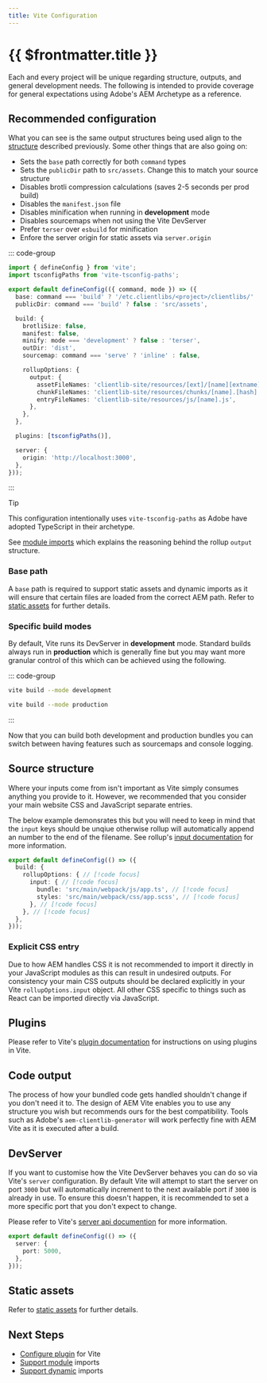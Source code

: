 ```yaml
---
title: Vite Configuration
---
```


# {{ $frontmatter.title }}

Each and every project will be unique regarding structure, outputs, and general development needs. The following is intended to provide coverage for general expectations using Adobe's AEM Archetype as a reference.

## Recommended configuration

What you can see is the same output structures being used align to the [structure](/guide/front-end/structure/) described previously. Some other things that are also going on:

- Sets the `base` path correctly for both `command` types
- Sets the `publicDir` path to `src/assets`. Change this to match your source structure
- Disables brotli compression calculations (saves 2-5 seconds per prod build)
- Disables the `manifest.json` file
- Disables minification when running in **development** mode
- Disables sourcemaps when not using the Vite DevServer
- Prefer `terser` over `esbuild` for minification
- Enfore the server origin for static assets via `server.origin`

<!-- prettier-ignore-start -->
::: code-group

```ts [vite.config.js]
import { defineConfig } from 'vite';
import tsconfigPaths from 'vite-tsconfig-paths';

export default defineConfig(({ command, mode }) => ({
  base: command === 'build' ? '/etc.clientlibs/<project>/clientlibs/' : '/',
  publicDir: command === 'build' ? false : 'src/assets',

  build: {
    brotliSize: false,
    manifest: false,
    minify: mode === 'development' ? false : 'terser',
    outDir: 'dist',
    sourcemap: command === 'serve' ? 'inline' : false,

    rollupOptions: {
      output: {
        assetFileNames: 'clientlib-site/resources/[ext]/[name][extname]',
        chunkFileNames: 'clientlib-site/resources/chunks/[name].[hash].js',
        entryFileNames: 'clientlib-site/resources/js/[name].js',
      },
    },
  },

  plugins: [tsconfigPaths()],

  server: {
    origin: 'http://localhost:3000',
  },
}));
```

:::
<!-- prettier-ignore-end -->

> [!TIP]
> This configuration intentionally uses `vite-tsconfig-paths` as Adobe have adopted TypeScript in their archetype.

See [module imports](../module-imports/) which explains the reasoning behind the rollup `output` structure.

### Base path

A `base` path is required to support static assets and dynamic imports as it will ensure that certain files are loaded from the correct AEM path. Refer to [static assets](../static-assets/) for further details.

### Specific build modes

By default, Vite runs its DevServer in **development** mode. Standard builds always run in **production** which is generally fine but you may want more granular control of this which can be achieved using the following.

::: code-group

```sh [development]
vite build --mode development
```

```sh [production]
vite build --mode production
```

:::

Now that you can build both development and production bundles you can switch between having features such as sourcemaps and console logging.

## Source structure

Where your inputs come from isn't important as Vite simply consumes anything you provide to it. However, we recommended that you consider your main website CSS and JavaScript separate entries.

The below example demonsrates this but you will need to keep in mind that the `input` keys should be unqiue otherwise rollup will automatically append an number to the end of the filename. See rollup's [input documentation](https://rollupjs.org/guide/en/#input) for more information.

<!-- prettier-ignore-start -->
```ts
export default defineConfig(() => ({
  build: {
    rollupOptions: { // [!code focus]
      input: { // [!code focus]
        bundle: 'src/main/webpack/js/app.ts', // [!code focus]
        styles: 'src/main/webpack/css/app.scss', // [!code focus]
      }, // [!code focus]
    }, // [!code focus]
  },
}));
```
<!-- prettier-ignore-end -->

### Explicit CSS entry

Due to how AEM handles CSS it is not recommended to import it directly in your JavaScript modules as this can result in undesired outputs. For consistency your main CSS outputs should be declared explicitly in your Vite `rollupOptions.input` object. All other CSS specific to things such as React can be imported directly via JavaScript.

## Plugins

Please refer to Vite's [plugin documentation](https://vitejs.dev/guide/using-plugins.html) for instructions on using plugins in Vite.

## Code output

The process of how your bundled code gets handled shouldn't change if you don't need it to. The design of AEM Vite enables you to use any structure you wish but recommends ours for the best compatibility. Tools such as Adobe's `aem-clientlib-generator` will work perfectly fine with AEM Vite as it is executed after a build.

## DevServer

If you want to customise how the Vite DevServer behaves you can do so via Vite's `server` configuration. By default Vite will attempt to start the server on port `3000` but will automatically increment to the next available port if `3000` is already in use. To ensure this doesn't happen, it is recommended to set a more specific port that you don't expect to change.

Please refer to Vite's [server api documention](https://vitejs.dev/config/#server-options) for more information.

```ts
export default defineConfig(() => ({
  server: {
    port: 5000,
  },
}));
```

## Static assets

Refer to [static assets](../static-assets/) for further details.

## Next Steps

- [Configure plugin](../vite-plugin/) for Vite
- [Support module](../module-imports/) imports
- [Support dynamic](../dynamic-imports/) imports
